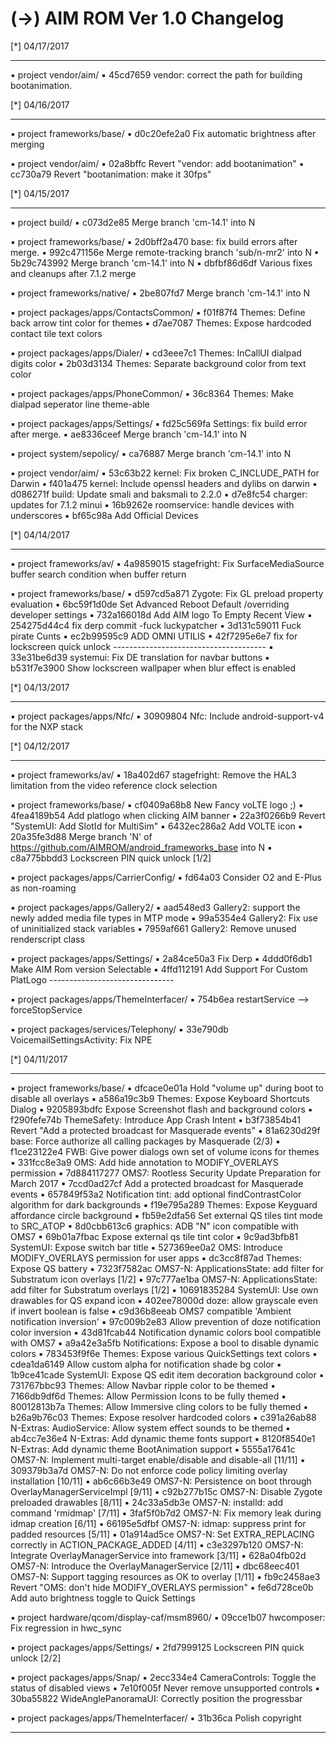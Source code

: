 
 (->) AIM ROM Ver 1.0 Changelog
 ====================================== 


 [*] 04/17/2017
  *******************    


 ▪ project vendor/aim/
 ▪ 45cd7659 vendor: correct the path for building bootanimation.

 [*] 04/16/2017
  *******************    


 ▪ project frameworks/base/
 ▪ d0c20efe2a0 Fix automatic brightness after merging

 ▪ project vendor/aim/
 ▪ 02a8bffc Revert "vendor: add bootanimation"
 ▪ cc730a79 Revert "bootanimation: make it 30fps"

 [*] 04/15/2017
  *******************    


 ▪ project build/
 ▪ c073d2e85 Merge branch 'cm-14.1' into N

 ▪ project frameworks/base/
 ▪ 2d0bff2a470 base: fix build errors after merge.
 ▪ 992c471156e Merge remote-tracking branch 'sub/n-mr2' into N
 ▪ 5b29c743992 Merge branch 'cm-14.1' into N
 ▪ dbfbf86d6df Various fixes and cleanups after 7.1.2 merge

 ▪ project frameworks/native/
 ▪ 2be807fd7 Merge branch 'cm-14.1' into N

 ▪ project packages/apps/ContactsCommon/
 ▪ f01f87f4 Themes: Define back arrow tint color for themes
 ▪ d7ae7087 Themes: Expose hardcoded contact tile text colors

 ▪ project packages/apps/Dialer/
 ▪ cd3eee7c1 Themes: InCallUI dialpad digits color
 ▪ 2b03d3134 Themes: Separate background color from text color

 ▪ project packages/apps/PhoneCommon/
 ▪ 36c8364 Themes: Make dialpad seperator line theme-able

 ▪ project packages/apps/Settings/
 ▪ fd25c569fa Settings: fix build error after merge.
 ▪ ae8336ceef Merge branch 'cm-14.1' into N

 ▪ project system/sepolicy/
 ▪ ca76887 Merge branch 'cm-14.1' into N

 ▪ project vendor/aim/
 ▪ 53c63b22 kernel: Fix broken C_INCLUDE_PATH for Darwin
 ▪ f401a475 kernel: Include openssl headers and dylibs on darwin
 ▪ d086271f build: Update smali and baksmali to 2.2.0
 ▪ d7e8fc54 charger: updates for 7.1.2 minui
 ▪ 16b9262e roomservice: handle devices with underscores
 ▪ bf65c98a Add Official Devices

 [*] 04/14/2017
  *******************    


 ▪ project frameworks/av/
 ▪ 4a9859015 stagefright: Fix SurfaceMediaSource buffer search condition when buffer return

 ▪ project frameworks/base/
 ▪ d597cd5a871 Zygote: Fix GL preload property evaluation
 ▪ 6bc59f1d0de Set Advanced Reboot Default /overriding developer settings
 ▪ 732a166018d  Add AIM logo To Empty Recent View
 ▪ 254275d44c4 fix derp commit -fuck luckypatcher
 ▪ 3d131c59011 Fuck pirate Cunts
 ▪ ec2b99595c9 ADD OMNI UTILIS
 ▪ 42f7295e6e7 fix for lockscreen quick unlock --------------------------------------
 ▪ 33e31be6d39 systemui: Fix DE translation for navbar buttons
 ▪ b531f7e3900 Show lockscreen wallpaper when blur effect is enabled

 [*] 04/13/2017
  *******************    


 ▪ project packages/apps/Nfc/
 ▪ 30909804 Nfc: Include android-support-v4 for the NXP stack

 [*] 04/12/2017
  *******************    


 ▪ project frameworks/av/
 ▪ 18a402d67 stagefright: Remove the HAL3 limitation from the video reference clock selection

 ▪ project frameworks/base/
 ▪ cf0409a68b8 New Fancy voLTE logo ;)
 ▪ 4fea4189b54 Add platlogo when clicking AIM  banner
 ▪ 22a3f0266b9 Revert "SystemUI: Add SlotId for MultiSim"
 ▪ 6432ec286a2 Add VOLTE icon
 ▪ 20a35fe3d88 Merge branch 'N' of https://github.com/AIMROM/android_frameworks_base into N
 ▪ c8a775bbdd3 Lockscreen PIN quick unlock [1/2]

 ▪ project packages/apps/CarrierConfig/
 ▪ fd64a03 Consider O2 and E-Plus as non-roaming

 ▪ project packages/apps/Gallery2/
 ▪ aad548ed3 Gallery2: support the newly added media file types in MTP mode
 ▪ 99a5354e4 Gallery2: Fix use of uninitialized stack variables
 ▪ 7959af661 Gallery2: Remove unused renderscript class

 ▪ project packages/apps/Settings/
 ▪ 2a84ce50a3 Fix Derp
 ▪ 4ddd0f6db1 Make AIM Rom version Selectable
 ▪ 4ffd112191 Add Support For Custom PlatLogo -------------------------------

 ▪ project packages/apps/ThemeInterfacer/
 ▪ 754b6ea restartService --> forceStopService

 ▪ project packages/services/Telephony/
 ▪ 33e790db VoicemailSettingsActivity: Fix NPE

 [*] 04/11/2017
  *******************    


 ▪ project frameworks/base/
 ▪ dfcace0e01a Hold "volume up" during boot to disable all overlays
 ▪ a586a19c3b9 Themes: Expose Keyboard Shortcuts Dialog
 ▪ 9205893bdfc Expose Screenshot flash and background colors
 ▪ f290fefe74b ThemeSafety: Introduce App Crash Intent
 ▪ b3f73854b41 Revert "Add a protected broadcast for Masquerade events"
 ▪ 81a6230d29f base: Force authorize all calling packages by Masquerade (2/3)
 ▪ f1ce23122e4 FWB: Give power dialogs own set of volume icons for themes
 ▪ 331fcc8e3a9 OMS: Add hide annotation to MODIFY_OVERLAYS permission
 ▪ 7d884117277 OMS7: Rootless Security Update Preparation for March 2017
 ▪ 7ccd0ad27cf Add a protected broadcast for Masquerade events
 ▪ 657849f53a2 Notification tint: add optional findContrastColor algorithm for dark backgrounds
 ▪ f19e795a289 Themes: Expose Keyguard affordance circle background
 ▪ fb59e2dfa56 Set external QS tiles tint mode to SRC_ATOP
 ▪ 8d0cbb613c6 graphics: ADB "N" icon compatible with OMS7
 ▪ 69b01a7fbac Expose external qs tile tint color
 ▪ 9c9ad3bfb81 SystemUI: Expose switch bar title
 ▪ 527369ee0a2 OMS: Introduce MODIFY_OVERLAYS permission for user apps
 ▪ dc3cc8f87ad Themes: Expose QS battery
 ▪ 7323f7582ac OMS7-N: ApplicationsState: add filter for Substratum icon overlays [1/2]
 ▪ 97c777ae1ba OMS7-N: ApplicationsState: add filter for Substratum overlays [1/2]
 ▪ 10691835284 SystemUI: Use own drawables for QS expand icon
 ▪ 402ee78000d doze: allow grayscale even if invert boolean is false
 ▪ c9d36b8eeab OMS7 compatible 'Ambient notification inversion'
 ▪ 97c009b2e83 Allow prevention of doze notification color inversion
 ▪ 43d81fcab44 Notification dynamic colors bool compatible with OMS7
 ▪ a9a42e3a5fb Notifications: Expose a bool to disable dynamic colors
 ▪ 783453f9f6e Themes: Expose various QuickSettings text colors
 ▪ cdea1da6149 Allow custom alpha for notification shade bg color
 ▪ 1b9ce41cade SystemUI: Expose QS edit item decoration background color
 ▪ 731767bbc93 Themes: Allow Navbar ripple color to be themed
 ▪ 7166db9df6d Themes: Allow Permission Icons to be fully themed
 ▪ 80012813b7a Themes: Allow Immersive cling colors to be fully themed
 ▪ b26a9b76c03 Themes: Expose resolver hardcoded colors
 ▪ c391a26ab88 N-Extras: AudioService: Allow system effect sounds to be themed
 ▪ ab4cc7e36e4 N-Extras: Add dynamic theme fonts support
 ▪ 8120f8540e1 N-Extras: Add dynamic theme BootAnimation support
 ▪ 5555a17641c OMS7-N: Implement multi-target enable/disable and disable-all [11/11]
 ▪ 309379b3a7d OMS7-N: Do not enforce code policy limiting overlay installation [10/11]
 ▪ ab6c66b3e49 OMS7-N: Persistence on boot through OverlayManagerServiceImpl [9/11]
 ▪ c92b277b15c OMS7-N: Disable Zygote preloaded drawables [8/11]
 ▪ 24c33a5db3e OMS7-N: installd: add command 'rmidmap' [7/11]
 ▪ 3faf5f0b7d2 OMS7-N: Fix memory leak during idmap creation [6/11]
 ▪ 66195e5dfbf OMS7-N: idmap: suppress print for padded resources [5/11]
 ▪ 01a914ad5ce OMS7-N: Set EXTRA_REPLACING correctly in ACTION_PACKAGE_ADDED [4/11]
 ▪ c3e3297b120 OMS7-N: Integrate OverlayManagerService into framework [3/11]
 ▪ 628a04fb02d OMS7-N: Introduce the OverlayManagerService [2/11]
 ▪ dbc68eec401 OMS7-N: Support tagging resources as OK to overlay [1/11]
 ▪ fb9c2458ae3 Revert "OMS: don't hide MODIFY_OVERLAYS permission"
 ▪ fe6d728ce0b Add auto brightness toggle to Quick Settings

 ▪ project hardware/qcom/display-caf/msm8960/
 ▪ 09cce1b07 hwcomposer: Fix regression in hwc_sync

 ▪ project packages/apps/Settings/
 ▪ 2fd7999125 Lockscreen PIN quick unlock [2/2]

 ▪ project packages/apps/Snap/
 ▪ 2ecc334e4 CameraControls: Toggle the status of disabled views
 ▪ 7e10f005f Never remove unsupported controls
 ▪ 30ba55822 WideAnglePanoramaUI: Correctly position the progressbar

 ▪ project packages/apps/ThemeInterfacer/
 ▪ 31b36ca Polish copyright

---------------------------------------------------------

